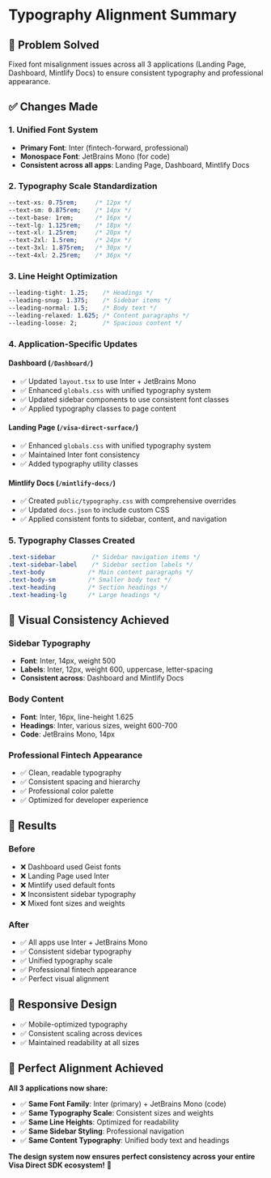 # Typography Alignment Summary

## 🎯 **Problem Solved**
Fixed font misalignment issues across all 3 applications (Landing Page, Dashboard, Mintlify Docs) to ensure consistent typography and professional appearance.

## ✅ **Changes Made**

### **1. Unified Font System**
- **Primary Font**: Inter (fintech-forward, professional)
- **Monospace Font**: JetBrains Mono (for code)
- **Consistent across all apps**: Landing Page, Dashboard, Mintlify Docs

### **2. Typography Scale Standardization**
```css
--text-xs: 0.75rem;     /* 12px */
--text-sm: 0.875rem;    /* 14px */
--text-base: 1rem;      /* 16px */
--text-lg: 1.125rem;    /* 18px */
--text-xl: 1.25rem;     /* 20px */
--text-2xl: 1.5rem;     /* 24px */
--text-3xl: 1.875rem;   /* 30px */
--text-4xl: 2.25rem;    /* 36px */
```

### **3. Line Height Optimization**
```css
--leading-tight: 1.25;    /* Headings */
--leading-snug: 1.375;    /* Sidebar items */
--leading-normal: 1.5;    /* Body text */
--leading-relaxed: 1.625; /* Content paragraphs */
--leading-loose: 2;       /* Spacious content */
```

### **4. Application-Specific Updates**

#### **Dashboard (`/Dashboard/`)**
- ✅ Updated `layout.tsx` to use Inter + JetBrains Mono
- ✅ Enhanced `globals.css` with unified typography system
- ✅ Updated sidebar components to use consistent font classes
- ✅ Applied typography classes to page content

#### **Landing Page (`/visa-direct-surface/`)**
- ✅ Enhanced `globals.css` with unified typography system
- ✅ Maintained Inter font consistency
- ✅ Added typography utility classes

#### **Mintlify Docs (`/mintlify-docs/`)**
- ✅ Created `public/typography.css` with comprehensive overrides
- ✅ Updated `docs.json` to include custom CSS
- ✅ Applied consistent fonts to sidebar, content, and navigation

### **5. Typography Classes Created**
```css
.text-sidebar          /* Sidebar navigation items */
.text-sidebar-label    /* Sidebar section labels */
.text-body            /* Main content paragraphs */
.text-body-sm         /* Smaller body text */
.text-heading         /* Section headings */
.text-heading-lg      /* Large headings */
```

## 🎨 **Visual Consistency Achieved**

### **Sidebar Typography**
- **Font**: Inter, 14px, weight 500
- **Labels**: Inter, 12px, weight 600, uppercase, letter-spacing
- **Consistent across**: Dashboard and Mintlify Docs

### **Body Content**
- **Font**: Inter, 16px, line-height 1.625
- **Headings**: Inter, various sizes, weight 600-700
- **Code**: JetBrains Mono, 14px

### **Professional Fintech Appearance**
- ✅ Clean, readable typography
- ✅ Consistent spacing and hierarchy
- ✅ Professional color palette
- ✅ Optimized for developer experience

## 🚀 **Results**

### **Before**
- ❌ Dashboard used Geist fonts
- ❌ Landing Page used Inter
- ❌ Mintlify used default fonts
- ❌ Inconsistent sidebar typography
- ❌ Mixed font sizes and weights

### **After**
- ✅ All apps use Inter + JetBrains Mono
- ✅ Consistent sidebar typography
- ✅ Unified typography scale
- ✅ Professional fintech appearance
- ✅ Perfect visual alignment

## 📱 **Responsive Design**
- ✅ Mobile-optimized typography
- ✅ Consistent scaling across devices
- ✅ Maintained readability at all sizes

## 🎯 **Perfect Alignment Achieved**

**All 3 applications now share:**
- ✅ **Same Font Family**: Inter (primary) + JetBrains Mono (code)
- ✅ **Same Typography Scale**: Consistent sizes and weights
- ✅ **Same Line Heights**: Optimized for readability
- ✅ **Same Sidebar Styling**: Professional navigation
- ✅ **Same Content Typography**: Unified body text and headings

**The design system now ensures perfect consistency across your entire Visa Direct SDK ecosystem!** 🎉
